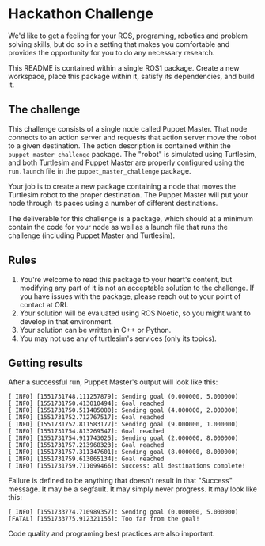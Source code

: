 # Hackathon Challenge

We'd like to get a feeling for your ROS, programing, robotics and problem solving 
skills, but do so in a setting that makes you comfortable and provides the opportunity 
for you to do any necessary research.

This README is contained within a single ROS1 package.
Create a new workspace, place this package within it, satisfy its dependencies, 
and build it.

## The challenge

This challenge consists of a single node called Puppet Master. That node
connects to an action server and requests that action server move the robot to a
given destination. The action description is contained within the `puppet_master_challenge` 
package. The "robot" is simulated using Turtlesim, and both Turtlesim and Puppet 
Master are properly configured using the `run.launch` file in the `puppet_master_challenge` 
package.

Your job is to create a new package containing a node that moves the Turtlesim
robot to the proper destination. The Puppet Master will put your node through
its paces using a number of different destinations.

The deliverable for this challenge is a package, which should at a minimum contain 
the code for your node as well as a launch file that runs the challenge (including 
Puppet Master and Turtlesim). 

## Rules

1. You're welcome to read this package to your heart's content, but modifying
   any part of it is not an acceptable solution to the challenge. If you have issues
   with the package, please reach out to your point of contact at ORI.
2. Your solution will be evaluated using ROS Noetic, so you might want to develop in 
   that environment.
3. Your solution can be written in C++ or Python.
4. You may not use any of turtlesim's services (only its topics).


## Getting results

After a successful run, Puppet Master's output will look like this:

    [ INFO] [1551731748.111257879]: Sending goal (0.000000, 5.000000)
    [ INFO] [1551731750.413010494]: Goal reached
    [ INFO] [1551731750.511485080]: Sending goal (4.000000, 2.000000)
    [ INFO] [1551731752.712767517]: Goal reached
    [ INFO] [1551731752.811583177]: Sending goal (9.000000, 1.000000)
    [ INFO] [1551731754.813269547]: Goal reached
    [ INFO] [1551731754.911743025]: Sending goal (2.000000, 8.000000)
    [ INFO] [1551731757.213968323]: Goal reached
    [ INFO] [1551731757.311347601]: Sending goal (8.000000, 8.000000)
    [ INFO] [1551731759.613065134]: Goal reached
    [ INFO] [1551731759.711099466]: Success: all destinations complete!

Failure is defined to be anything that doesn't result in that "Success"
message. It may be a segfault. It may simply never progress. It may look like
this:

    [ INFO] [1551733774.710989357]: Sending goal (0.000000, 5.000000)
    [FATAL] [1551733775.912321155]: Too far from the goal!

Code quality and programing best practices are also important.
